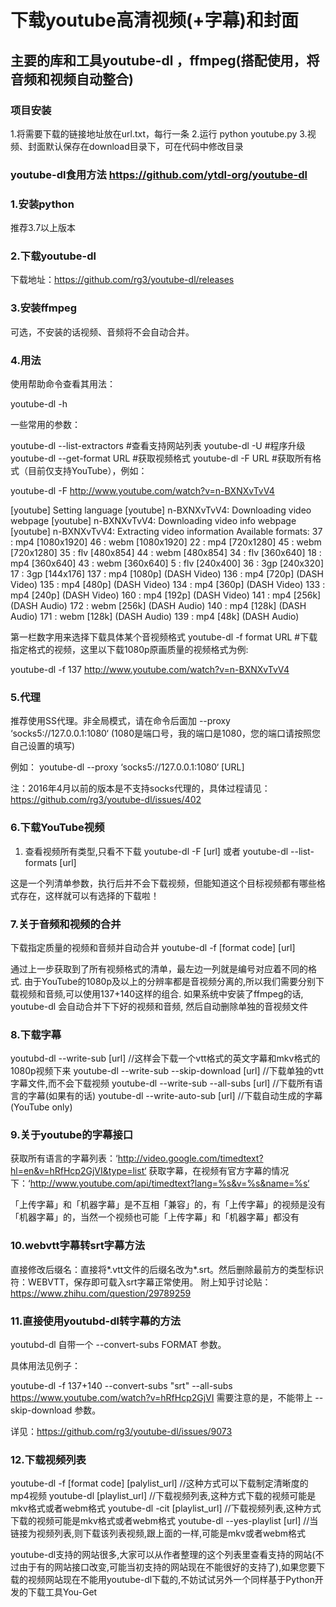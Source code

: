 # 下载youtube高清视频(+字幕)和封面
## 主要的库和工具youtube-dl ，ffmpeg(搭配使用，将音频和视频自动整合)

### 项目安装
1.将需要下载的链接地址放在url.txt，每行一条
2.运行 python youtube.py
3.视频、封面默认保存在download目录下，可在代码中修改目录

### youtube-dl食用方法 https://github.com/ytdl-org/youtube-dl
    
### 1.安装python
推荐3.7以上版本

### 2.下载youtube-dl
下载地址：https://github.com/rg3/youtube-dl/releases

### 3.安装ffmpeg
可选，不安装的话视频、音频将不会自动合并。

### 4.用法
使用帮助命令查看其用法：

youtube-dl -h

一些常用的参数：

youtube-dl --list-extractors  #查看支持网站列表
youtube-dl -U  #程序升级
youtube-dl --get-format URL #获取视频格式
youtube-dl -F URL #获取所有格式（目前仅支持YouTube），例如：

 

youtube-dl -F http://www.youtube.com/watch?v=n-BXNXvTvV4
 

[youtube] Setting language
[youtube] n-BXNXvTvV4: Downloading video webpage
[youtube] n-BXNXvTvV4: Downloading video info webpage
[youtube] n-BXNXvTvV4: Extracting video information
Available formats:
37      :       mp4     [1080x1920]
46      :       webm    [1080x1920]
22      :       mp4     [720x1280]
45      :       webm    [720x1280]
35      :       flv     [480x854]
44      :       webm    [480x854]
34      :       flv     [360x640]
18      :       mp4     [360x640]
43      :       webm    [360x640]
5       :       flv     [240x400]
36      :       3gp     [240x320]
17      :       3gp     [144x176]
137     :       mp4     [1080p] (DASH Video)
136     :       mp4     [720p] (DASH Video)
135     :       mp4     [480p] (DASH Video)
134     :       mp4     [360p] (DASH Video)
133     :       mp4     [240p] (DASH Video)
160     :       mp4     [192p] (DASH Video)
141     :       mp4     [256k] (DASH Audio)
172     :       webm    [256k] (DASH Audio)
140     :       mp4     [128k] (DASH Audio)
171     :       webm    [128k] (DASH Audio)
139     :       mp4     [48k] (DASH Audio)

第一栏数字用来选择下载具体某个音视频格式
youtube-dl -f format URL #下载指定格式的视频，这里以下载1080p原画质量的视频格式为例:

youtube-dl -f 137 http://www.youtube.com/watch?v=n-BXNXvTvV4

### 5.代理
推荐使用SS代理。非全局模式，请在命令后面加  --proxy ‘socks5://127.0.0.1:1080‘  (1080是端口号，我的端口是1080，您的端口请按照您自己设置的填写)

例如： youtube-dl --proxy ‘socks5://127.0.0.1:1080‘ [URL] 

注：2016年4月以前的版本是不支持socks代理的，具体过程请见：https://github.com/rg3/youtube-dl/issues/402

### 6.下载YouTube视频
1) 查看视频所有类型,只看不下载
youtube-dl -F [url]
或者
youtube-dl --list-formats [url]

这是一个列清单参数，执行后并不会下载视频，但能知道这个目标视频都有哪些格式存在，这样就可以有选择的下载啦！

### 7.关于音频和视频的合并
下载指定质量的视频和音频并自动合并
youtube-dl -f [format code] [url]

通过上一步获取到了所有视频格式的清单，最左边一列就是编号对应着不同的格式.
由于YouTube的1080p及以上的分辨率都是音视频分离的,所以我们需要分别下载视频和音频,可以使用137+140这样的组合.
如果系统中安装了ffmpeg的话, youtube-dl 会自动合并下下好的视频和音频, 然后自动删除单独的音视频文件

### 8.下载字幕
youtubd-dl --write-sub [url] //这样会下载一个vtt格式的英文字幕和mkv格式的1080p视频下来
youtube-dl --write-sub --skip-download [url] //下载单独的vtt字幕文件,而不会下载视频
youtube-dl --write-sub --all-subs [url] //下载所有语言的字幕(如果有的话)
youtube-dl --write-auto-sub [url] //下载自动生成的字幕(YouTube only)

### 9.关于youtube的字幕接口
获取所有语言的字幕列表：‘http://video.google.com/timedtext?hl=en&v=hRfHcp2GjVI&type=list‘
获取字幕，在视频有官方字幕的情况下：‘http://www.youtube.com/api/timedtext?lang=%s&v=%s&name=%s‘

「上传字幕」和「机器字幕」是不互相「兼容」的，有「上传字幕」的视频是没有「机器字幕」的，当然一个视频也可能「上传字幕」和「机器字幕」都没有

### 10.webvtt字幕转srt字幕方法
直接修改后缀名：直接将*.vtt文件的后缀名改为*.srt。然后删除最前方的类型标识符：WEBVTT，保存即可载入srt字幕正常使用。
附上知乎讨论贴：https://www.zhihu.com/question/29789259

 

### 11.直接使用youtubd-dl转字幕的方法

youtubd-dl 自带一个  --convert-subs FORMAT  参数。

具体用法见例子：

youtube-dl -f 137+140  --convert-subs "srt" --all-subs https://www.youtube.com/watch?v=hRfHcp2GjVI
需要注意的是，不能带上 --skip-download 参数。

详见：https://github.com/rg3/youtube-dl/issues/9073


### 12.下载视频列表
youtube-dl -f [format code] [palylist_url] //这种方式可以下载制定清晰度的mp4视频
youtube-dl [playlist_url] //下载视频列表,这种方式下载的视频可能是mkv格式或者webm格式
youtube-dl -cit [playlist_url] //下载视频列表,这种方式下载的视频可能是mkv格式或者webm格式
youtube-dl --yes-playlist [url] //当链接为视频列表,则下载该列表视频,跟上面的一样,可能是mkv或者webm格式


youtube-dl支持的网站很多,大家可以从作者整理的这个列表里查看支持的网站(不过由于有的网站接口改变,可能当初支持的网站现在不能很好的支持了),如果您要下载的视频网站现在不能用youtube-dl下载的,不妨试试另外一个同样基于Python开发的下载工具You-Get
